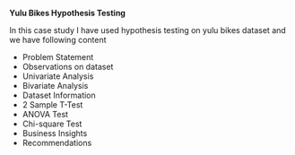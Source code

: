 **Yulu Bikes Hypothesis Testing**

In this case study I have used hypothesis testing on yulu bikes dataset and we have following content

* Problem Statement
* Observations on dataset
* Univariate Analysis
* Bivariate Analysis
* Dataset Information
* 2 Sample T-Test
* ANOVA Test
* Chi-square Test
* Business Insights
* Recommendations
